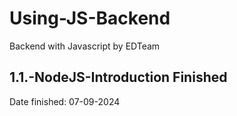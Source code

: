 # Using-JS-Backend
Backend with Javascript by EDTeam

## 1.1.-NodeJS-Introduction Finished
Date finished: 07-09-2024
